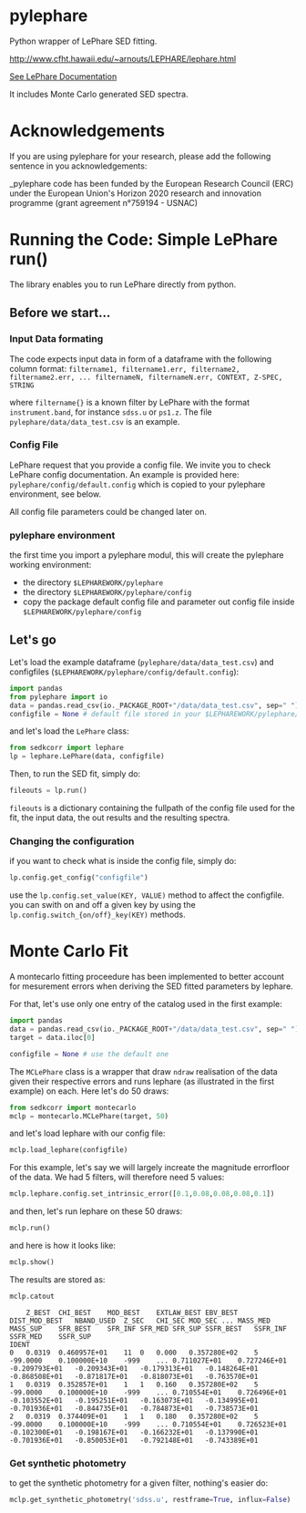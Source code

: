 # pylephare

Python wrapper of LePhare SED fitting.

http://www.cfht.hawaii.edu/~arnouts/LEPHARE/lephare.html

[See LePhare Documentation](http://www.cfht.hawaii.edu/~arnouts/LEPHARE/DOWNLOAD/lephare_doc.pdf)

It includes Monte Carlo generated SED spectra.

# Acknowledgements

If you are using pylephare for your research, please add the following sentence in you acknowledgements:

_pylephare code has been funded by the European Research Council (ERC) under the European Union's Horizon 2020 research and innovation programme (grant agreement n°759194 - USNAC)


# Running the Code: Simple LePhare run()

The library enables you to run LePhare directly from python. 

## Before we start...
### Input Data formating

The code expects input data in form of a dataframe with the following column format:
`filtername1, filtername1.err, filtername2, filtername2.err, ... filternameN, filternameN.err, CONTEXT, Z-SPEC, STRING`

where `filtername{}` is a known filter by LePhare with the format `instrument.band`, for instance `sdss.u` or `ps1.z`.
The file `pylephare/data/data_test.csv` is an example. 

### Config File
LePhare request that you provide a config file. We invite you to check LePhare config documentation. An example is provided here: `pylephare/config/default.config` which is copied to your pylephare environment, see below.

All config file parameters could be changed later on.

### pylephare environment

the first time you import a pylephare modul, this will create the pylephare working environment:
- the directory `$LEPHAREWORK/pylephare`
- the directory `$LEPHAREWORK/pylephare/config`
- copy the package default config file  and parameter out config file inside `$LEPHAREWORK/pylephare/config`

## Let's go

Let's load the example dataframe (`pylephare/data/data_test.csv`) and configfiles (`$LEPHAREWORK/pylephare/config/default.config`):
```python
import pandas
from pylephare import io
data = pandas.read_csv(io._PACKAGE_ROOT+"/data/data_test.csv", sep=" ")
configfile = None # default file stored in your $LEPHAREWORK/pylephare/config/default.config
```
and let's load the `LePhare` class:
```python
from sedkcorr import lephare
lp = lephare.LePhare(data, configfile)
```
Then, to run the SED fit, simply do:
```python
fileouts = lp.run()
```

`fileouts` is a dictionary containing the fullpath of the config file used for the fit, the input data, the out results and the resulting spectra.


### Changing the configuration 
if you want to check what is inside the config file, simply do:
```python
lp.config.get_config("configfile")
```
use the `lp.config.set_value(KEY, VALUE)` method to affect the configfile.
you can swith on and off a given key by using the `lp.config.switch_{on/off}_key(KEY)` methods.


# Monte Carlo Fit 

A montecarlo fitting proceedure has been implemented to better account for mesurement errors when deriving the SED fitted parameters by lephare. 

For that, let's use only one entry of the catalog used in the first example:

```python
import pandas
data = pandas.read_csv(io._PACKAGE_ROOT+"/data/data_test.csv", sep=" ")
target = data.iloc[0]

configfile = None # use the default one
```
The `MCLePhare` class is a wrapper that draw `ndraw` realisation of the data given their respective errors and runs lephare (as illustrated in the first example) on each. Here let's do 50 draws:

```python
from sedkcorr import montecarlo
mclp = montecarlo.MCLePhare(target, 50)
```
and let's load lephare with our config file:
```python
mclp.load_lephare(configfile)
```

For this example, let's say we will largely increate the magnitude errorfloor of the data. We had 5 filters, will therefore need 5 values:
```python
mclp.lephare.config.set_intrinsic_error([0.1,0.08,0.08,0.08,0.1])
```
and then, let's run lephare on these 50 draws:
```python
mclp.run()
```

and here is how it looks like:
```python
mclp.show()
```


The results are stored as:
```python
mclp.catout
```
```
	Z_BEST	CHI_BEST	MOD_BEST	EXTLAW_BEST	EBV_BEST	DIST_MOD_BEST	NBAND_USED	Z_SEC	CHI_SEC	MOD_SEC	...	MASS_MED	MASS_SUP	SFR_BEST	SFR_INF	SFR_MED	SFR_SUP	SSFR_BEST	SSFR_INF	SSFR_MED	SSFR_SUP
IDENT																					
0	0.0319	0.460957E+01	11	0	0.000	0.357280E+02	5	-99.0000	0.100000E+10	-999	...	0.711027E+01	0.727246E+01	-0.209793E+01	-0.209343E+01	-0.179313E+01	-0.148264E+01	-0.868508E+01	-0.871817E+01	-0.818073E+01	-0.763570E+01
1	0.0319	0.352857E+01	1	1	0.160	0.357280E+02	5	-99.0000	0.100000E+10	-999	...	0.710554E+01	0.726496E+01	-0.103552E+01	-0.195251E+01	-0.163073E+01	-0.134995E+01	-0.701936E+01	-0.844735E+01	-0.784873E+01	-0.738573E+01
2	0.0319	0.374409E+01	1	1	0.180	0.357280E+02	5	-99.0000	0.100000E+10	-999	...	0.710554E+01	0.726523E+01	-0.102300E+01	-0.198167E+01	-0.166232E+01	-0.137990E+01	-0.701936E+01	-0.850053E+01	-0.792148E+01	-0.743389E+01
```
### Get synthetic photometry
to get the synthetic photometry for a given filter, nothing's easier do:

```python
mclp.get_synthetic_photometry('sdss.u', restframe=True, influx=False)
```

